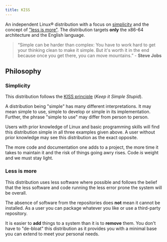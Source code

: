 ```yaml
---
title: KISS
---
```


An independent Linux® distribution with a focus on [simplicity](#simplicity) and the concept of ["less is more"](#less-is-more). The distribution targets **only** the x86-64 architecture and the English language.

> “Simple can be harder than complex: You have to work hard to get your thinking clean to make it simple. But it's worth it in the end because once you get there, you can move mountains.” - **Steve Jobs**


## Philosophy

### Simplicity

This distribution follows the [KISS principle](https://en.wikipedia.org/wiki/KISS_principle) (*Keep it Simple Stupid*).

A distribution being "simple" has many different interpretations. It may mean simple to use, simple to develop or simple in its implementation. Further, the phrase "simple to use" may differ from person to person.

Users with prior knowledge of Linux and basic programming skills will find this distribution simple in all three examples given above. A user without prior knowledge may see this distribution as the exact opposite.

The more code and documentation one adds to a project, the more time it takes to maintain it and the risk of things going awry rises. Code *is* weight and we must stay light.

### Less is more

This distribution uses less software where possible and follows the belief that the less software and code running the less error prone the system will be overall.

The absence of software from the repositories does **not** mean it cannot be installed. As a user you can package whatever you like or use a third-party repository.

It is easier to **add** things to a system than it is to **remove** them. You don't have to "de-bloat" this distribution as it provides you with a minimal base you can extend to meet your personal needs.
